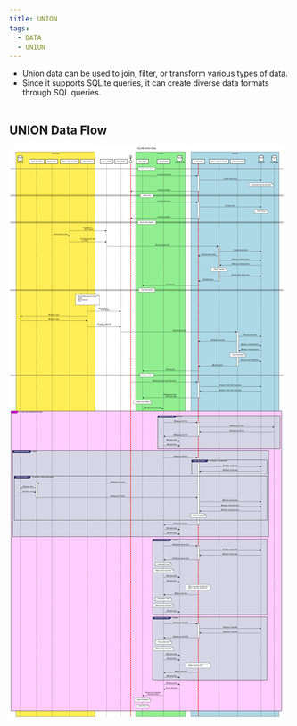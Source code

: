 ```yaml
---
title: UNION
tags:
  - DATA
  - UNION
---
```


- Union data can be used to join, filter, or transform various types of data.
- Since it supports SQLite queries, it can create diverse data formats through SQL queries.
<br/><br/>

## UNION Data Flow
![UNION Data Flow](./UNION.png)